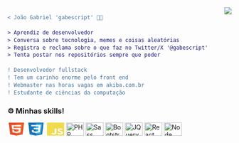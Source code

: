 <img align="right" height="200" style="margin-left: 25px" src="https://i.imgur.com/Tznn1IZ.gif"/>

```diff
< João Gabriel 'gabescript' 🐱‍💻

> Aprendiz de desenvolvedor
> Conversa sobre tecnologia, memes e coisas aleatórias
> Registra e reclama sobre o que faz no Twitter/X '@gabescript'
> Tenta postar nos repositórios sempre que poder

! Desenvolvedor fullstack
! Tem um carinho enorme pelo front end
! Webmaster nas horas vagas em akiba.com.br
! Estudante de ciências da computação

```
### ⚙️ Minhas skills!
  <img title="HTML 5" align="center" height="30" width="40" src="https://raw.githubusercontent.com/devicons/devicon/master/icons/html5/html5-original.svg">
  <img title="CSS 3" align="center" height="30" width="40" src="https://raw.githubusercontent.com/devicons/devicon/master/icons/css3/css3-original.svg">
  <img title="Javascript" align="center" height="30" width="40" src="https://raw.githubusercontent.com/devicons/devicon/master/icons/javascript/javascript-plain.svg">
  <img title="PHP" align="center" height="30" width="40" src="https://cdn.jsdelivr.net/gh/devicons/devicon/icons/php/php-original.svg">
  <img title="Sass" align="center" height="30" width="40" src="https://cdn.jsdelivr.net/gh/devicons/devicon/icons/sass/sass-original.svg">
  <img title="Bootstrap" align="center" height="30" width="40" src="https://cdn.jsdelivr.net/gh/devicons/devicon/icons/bootstrap/bootstrap-original.svg">
  <img title="JQuery" align="center" height="30" width="40" src="https://cdn.jsdelivr.net/gh/devicons/devicon/icons/jquery/jquery-original.svg">
  <img title="React JS" align="center" height="30" width="40" src="https://cdn.jsdelivr.net/gh/devicons/devicon/icons/react/react-original.svg">
  <img title="Node JS" align="center" height="30" width="40" src="https://cdn.jsdelivr.net/gh/devicons/devicon/icons/nodejs/nodejs-plain.svg" />
  
